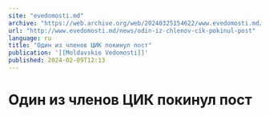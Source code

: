 ```yaml
---
site: "evedomosti.md"
archive: "https://web.archive.org/web/20240325154622/www.evedomosti.md/news/odin-iz-chlenov-cik-pokinul-post"
url: "http://www.evedomosti.md/news/odin-iz-chlenov-cik-pokinul-post"
language: ru
title: "Один из членов ЦИК покинул пост"
publication: '[[Moldavskie Vedomosti]]'
published: 2024-02-09T12:13
---
```


# Один из членов ЦИК покинул пост

